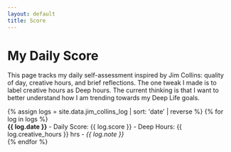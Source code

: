 ```yaml
---
layout: default
title: Score
---
```


<link rel="stylesheet" href="/assets/css/jim-collins.css">
<script src="https://cdn.jsdelivr.net/npm/chart.js"></script>

<h1>My Daily Score</h1>

<p>This page tracks my daily self-assessment inspired by Jim Collins: quality of day, creative hours, and brief reflections. The one tweak I made is to label creative hours as Deep hours. The current thinking is that I want to better understand how I am trending towards my Deep Life goals.</p>

<canvas id="scoreChart"></canvas>

<style>
#scoreChart {
  max-height: 150px;  /* Adjust size here */
  width: 100%;
}
</style>

<div class="score-log">
  {% assign logs = site.data.jim_collins_log | sort: 'date' | reverse %}
  {% for log in logs %}
    <div class="score-entry">
      <strong>{{ log.date }}</strong>  
       - Daily Score: {{ log.score }}   
      - Deep Hours: {{ log.creative_hours }} hrs -  
      <em>{{ log.note }}</em>
    </div>
  {% endfor %}
</div>

<script>
// Pull data from Jekyll data file into JavaScript arrays
const labels = [{% for log in site.data.jim_collins_log | sort: 'date' %}'{{ log.date }}',{% endfor %}];
const scores = [{% for log in site.data.jim_collins_log | sort: 'date' %}{{ log.score }},{% endfor %}];
const hours = [{% for log in site.data.jim_collins_log | sort: 'date' %}{{ log.creative_hours }},{% endfor %}];

const ctx = document.getElementById('scoreChart').getContext('2d');
const scoreChart = new Chart(ctx, {
    type: 'line',
    data: {
        labels: labels,
        datasets: [
          {
            label: 'Daily Score',
            data: scores,
            yAxisID: 'yScore',
            fill: false,
            borderColor: '#2ecc71',
            backgroundColor: '#2ecc71',
            tension: 0.3,
            pointRadius: 4,
            pointBackgroundColor: function(context) {
                const val = context.raw;
                if (val === 2) return '#27ae60';
                if (val === 1) return '#2ecc71';
                if (val === 0) return '#bdc3c7';
                if (val === -1) return '#e67e22';
                if (val === -2) return '#e74c3c';
                return '#000';
            },
          },
          {
            label: 'Deep Hours',
            data: hours,
            yAxisID: 'yHours',
            fill: false,
            borderColor: '#3498db',
            backgroundColor: '#3498db',
            borderDash: [5, 5],
            tension: 0.3,
            pointRadius: 3,
          }
        ]
    },
    options: {
        scales: {
            yScore: {
                type: 'linear',
                position: 'left',
                min: -2,
                max: 2,
                ticks: { stepSize: 1 },
                title: {
                    display: true,
                    text: 'Score'
                }
            },
            yHours: {
                type: 'linear',
                position: 'right',
                title: {
                    display: true,
                    text: 'Deep Hours'
                },
                grid: {
                    drawOnChartArea: false
                }
            },
            x: {
                ticks: {
                    maxRotation: 45,
                    minRotation: 45
                }
            }
        },
        plugins: {
            legend: {
                display: true
            },
            tooltip: {
                mode: 'index',
                intersect: false
            }
        }
    }
});
</script>
